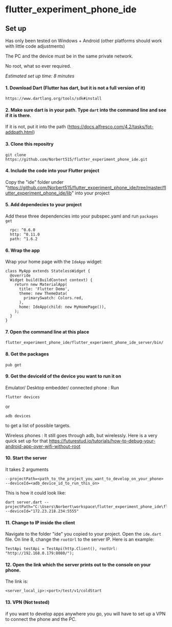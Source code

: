 # flutter_experiment_phone_ide

## Set up

Has only been tested on Windows + Android (other platforms should work with little code adjustments)

The PC and the device must be in the same private network.

No root, what so ever required.

*Estimated set up time: 8 minutes*

#### 1. Download Dart (Flutter has dart, but it is not a full version of it)
```
https://www.dartlang.org/tools/sdk#install
```
#### 2. Make sure dart is in your path. Type `dart` into the command line and see if it is there. 

If it is not, put it into the path (https://docs.alfresco.com/4.2/tasks/fot-addpath.html)

#### 3. Clone this repositry 
```git
git clone https://github.com/Norbert515/flutter_experiment_phone_ide.git
```
#### 4. Include the code into your Flutter project
Copy the "ide" folder under "https://github.com/Norbert515/flutter_experiment_phone_ide/tree/master/flutter_experiment_phone_ide/lib" into your project

#### 5. Add dependecies to your project
Add these three dependencies into your pubspec.yaml and run `packages get`
```
  rpc: ^0.6.0
  http: ^0.11.0
  path: ^1.6.2
```

#### 6. Wrap the app
Wrap your home page with the `IdeApp` widget:
```
class MyApp extends StatelessWidget {
  @override
  Widget build(BuildContext context) {
    return new MaterialApp(
      title: 'Flutter Demo',
      theme: new ThemeData(
        primarySwatch: Colors.red,
      ),
      home: IdeApp(child: new MyHomePage()),
    );
  }
}
```


#### 7. Open the command line at this place
```
flutter_experiment_phone_ide/flutter_experiment_phone_ide_server/bin/
```

#### 8. Get the packages
```
pub get
```

#### 9. Get the deviceId of the device you want to run it on

Emulator/ Desktop embedder/ connected phone :
Run 
```
flutter devices
```
or 
```
adb devices
```
to get a list of possible targets.

Wireless phones :
It still goes through adb, but wirelessly. Here is a very quick set up for that https://futurestud.io/tutorials/how-to-debug-your-android-app-over-wifi-without-root

#### 10. Start the server
It takes 2 arguments
```
--projectPath=<path_to_the_project_you_want_to_develop_on_your_phone>
--deviceId=<adb_device_id_to_run_this_on>
```
This is how it could look like:
```
dart server.dart --projectPath="C:\Users\Norbert\workspace\flutter_experiment_phone_ide\flutter_experiment_phone_ide" --deviceId="172.23.218.234:5555"
```
#### 11. Change to IP inside the client
Navigate to the folder "ide" you copied to your project. Open the `ide.dart` file.
On line 8, change the `rootUrl` to the server IP.
Here is an example:
```
TestApi testApi = TestApi(http.Client(), rootUrl: "http://192.168.0.179:8080/");
```

#### 12. Open the link which the server prints out to the console on your phone.
The link is: 
```
<server_local_ip>:<port>/test/v1/coldStart
```

#### 13. VPN (Not tested) 
if you want to develop apps anywhere you go, you will have to set up a VPN to connect the phone and the PC.

